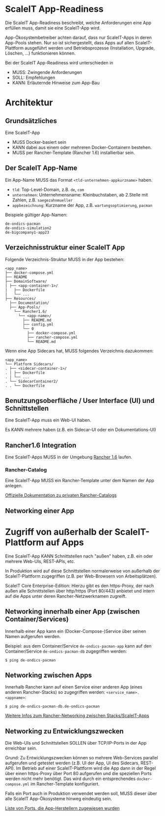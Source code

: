 # ScaleIT App-Readiness

Die ScaleIT App-Readiness beschreibt, welche Anforderungen eine App erfüllen muss, 
damit sie eine ScaleIT-App wird. 

App-Ökosystembetreiber achten darauf, dass nur ScaleIT-Apps  in deren App-Pools stehen.
Nur so ist sichergestellt, dass Apps auf allen ScaleIT-Plattform ausgeführt werden 
und Betriebsprozesse (Installation, Upgrade, Löschen, ...) funktionieren können.

Bei der ScaleIT App-Readiness wird unterschieden in 

* MUSS: Zwingende Anforderungen
* SOLL: Empfehlungen
* KANN: Erläuternde Hinweise zum App-Bau 

# Architektur

## Grundsätzliches

Eine ScaleIT-App 

* MUSS Docker-basiert sein
* KANN dabei aus einem oder mehreren Docker-Containern bestehen.
* MUSS per Rancher-Template (Rancher 1.6) installierbar sein. 

## Der ScaleIT App-Name

Ein App-Name MUSS das Format ```<tld-unternehmen-appkurzname>``` haben.

* ```tld```: Top-Level-Domain, z.B. ```de```, ```com```
* ```unternehmen```: Unternehmensname: Kleinbuchstaben, ab 2.Stelle mit Zahlen, z.B. ```saegezahnmueller```
* ```appbezeichnung```: Kurzname der App, z.B. ```wartungsoptimierung```, ```pacman```

Beispiele gültiger App-Namen:

    de-ondics-pacman
    de-ondics-simulation2
    de-bigcompany1-app23

## Verzeichnisstruktur einer ScaleIT App

Folgende Verzeichnis-Struktur MUSS in der App bestehen:

    <app_name>
    ├── docker-compose.yml
    ├── README
    ├── DomainSoftware/
    | ├── <app-container-1>/
    |   ├── Dockerfile
    |   └── ...
    ├── Resources/
      ├── Documentation/
      ├── App-Pools/
        └── Rancher1.6/
          └── <app-name>/
            ├── README.md
            ├── config.yml
            └── 0
              ├── docker-compose.yml
              ├── rancher-compose.yml
              └── README.md

Wenn eine App Sidecars hat, MUSS folgendes Verzeichnis dazukommen:

    <app_name>
    └── Platform Sidecars/ 
    . ├── <sidecar-container-1>/
    . | ├── Dockerfile
    . | └── ...
    . └── SidecarContainer2/
    . . └── Dockerfile


## Benutzungsoberfläche / User Interface (UI) und Schnittstellen

Eine ScaleIT-App muss ein Web-UI haben. 

Es KANN mehrere haben (z.B. ein Sidecar-UI oder ein Dokumentations-UI)

## Rancher1.6 Integration

Eine ScaleIT-Apps MUSS in der Umgebung [Rancher 1.6](https://rancher.com/docs/rancher/v1.6/en/) laufen.

### Rancher-Catalog

Eine ScaleIT-App MUSS ein Rancher-Template unter dem Namen der App anlegen. 

[Offizielle Dokumentation zu privaten Rancher-Catalogs](https://rancher.com/docs/rancher/v1.6/en/catalog/private-catalog/)

## Networking einer App

# Zugriff von außerhalb der ScaleIT-Plattform auf Apps

Eine ScaleIT-App KANN Schnittstellen nach "außen" haben, z.B. ein oder mehrere Web-UIs, REST-APIs, etc.

In Produktion wird auf diese Schnittstellen normalerweise von außerhalb der ScaleIT-Plattform 
zugegriffen (z.B. per Web-Browsern von Arbeitsplätzen). 

ScaleIT Core Enterprise-Edition: Hierzu gibt es den https-Proxy, der nach außen alle Schnittstellen
über http/https (Port 80/443) anbietet und intern auf die Apps unter deren Rancher-Netzwerknamen zugreift.

## Networking innerhalb einer App (zwischen Container/Services)

Innerhalb einer App kann ein (Docker-Compose-)Service über seinen Namen aufgerufen werden.

Beispiel: aus dem Container/Service ```de-ondics-pacman-app``` kann auf den 
Container/Service  ```de-ondics-pacman-db``` zugegriffen werden:

    $ ping de-ondics-pacman
    
## Networking zwischen Apps

Innerhalb Rancher kann auf einen Service einer anderen App (eines anderen Rancher-Stacks) so zugegriffen werden:
```<service_name>.<appname>```:

    $ ping de-ondics-pacman-db.de-ondics-pacman

[Weitere Infos zum Rancher-Networking zwischen Stacks/ScaleIT-Apps](https://rancher.com/docs/rancher/v1.6/en/cattle/internal-dns-service/)

## Networking zu Entwicklungszwecken

Die Web-UIs und Schnittstellen SOLLEN über TCP/IP-Ports in der App erreichbar sein.

Grund: Zu Entwicklungszwecken können so mehrere Web-Services parallel aufgerufen und getestet werden
(z.B. UI der App, UI des Sidecars, REST-API). Im Betrieb auf einer ScaleIT-Plattform wird die App
dann in der Regel über einen https-Proxy über Port 80 aufgerufen und die speziellen Ports werden 
nicht mehr benötigt. Das wird durch ein entsprechendes ```docker-compose.yml``` im Rancher-Template konfiguriert.

Falls ein Port auch in Produktion verwendet werden soll, MUSS dieser über alle ScaleIT App-Ökosysteme
hinweg eindeutig sein. 

[Liste von Ports, die App-Herstellern zugewiesen wurden](scaleit-app-ports.md)



